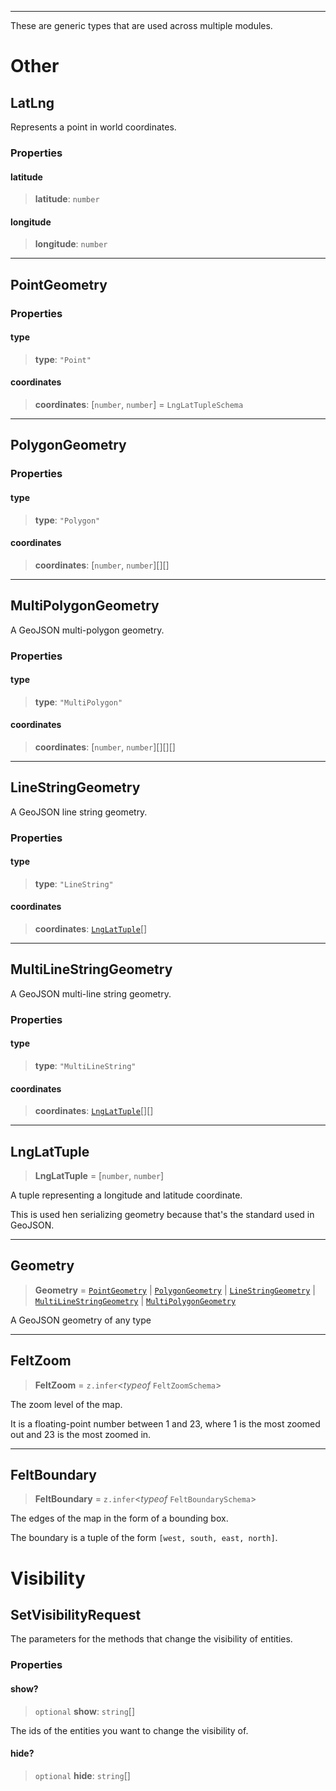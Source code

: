 ***

These are generic types that are used across multiple modules.

# Other

## LatLng

Represents a point in world coordinates.

### Properties

#### latitude

> **latitude**: `number`

#### longitude

> **longitude**: `number`

***

## PointGeometry

### Properties

#### type

> **type**: `"Point"`

#### coordinates

> **coordinates**: \[`number`, `number`\] = `LngLatTupleSchema`

***

## PolygonGeometry

### Properties

#### type

> **type**: `"Polygon"`

#### coordinates

> **coordinates**: \[`number`, `number`\][][]

***

## MultiPolygonGeometry

A GeoJSON multi-polygon geometry.

### Properties

#### type

> **type**: `"MultiPolygon"`

#### coordinates

> **coordinates**: \[`number`, `number`\][][][]

***

## LineStringGeometry

A GeoJSON line string geometry.

### Properties

#### type

> **type**: `"LineString"`

#### coordinates

> **coordinates**: [`LngLatTuple`](#lnglattuple)[]

***

## MultiLineStringGeometry

A GeoJSON multi-line string geometry.

### Properties

#### type

> **type**: `"MultiLineString"`

#### coordinates

> **coordinates**: [`LngLatTuple`](#lnglattuple)[][]

***

## LngLatTuple

> **LngLatTuple** = \[`number`, `number`\]

A tuple representing a longitude and latitude coordinate.

This is used hen serializing geometry because that's the standard used in
GeoJSON.

***

## Geometry

> **Geometry** = [`PointGeometry`](#pointgeometry) \| [`PolygonGeometry`](#polygongeometry) \| [`LineStringGeometry`](#linestringgeometry) \| [`MultiLineStringGeometry`](#multilinestringgeometry) \| [`MultiPolygonGeometry`](#multipolygongeometry)

A GeoJSON geometry of any type

***

## FeltZoom

> **FeltZoom** = `z.infer`\<*typeof* `FeltZoomSchema`\>

The zoom level of the map.

It is a floating-point number between 1 and 23, where 1 is the most
zoomed out and 23 is the most zoomed in.

***

## FeltBoundary

> **FeltBoundary** = `z.infer`\<*typeof* `FeltBoundarySchema`\>

The edges of the map in the form of a bounding box.

The boundary is a tuple of the form `[west, south, east, north]`.

# Visibility

## SetVisibilityRequest

The parameters for the methods that change the visibility of entities.

### Properties

#### show?

> `optional` **show**: `string`[]

The ids of the entities you want to change the visibility of.

#### hide?

> `optional` **hide**: `string`[]
